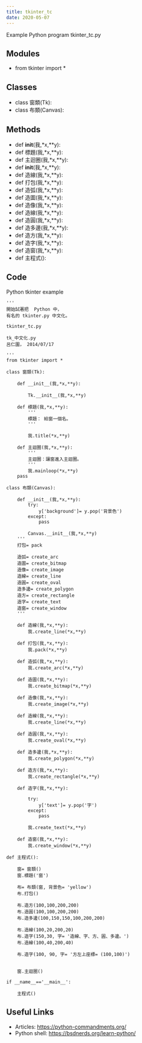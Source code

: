 ```yaml
---
title: tkinter_tc
date: 2020-05-07
---
```

Example Python program tkinter_tc.py

## Modules

* from tkinter import *

## Classes

* class 窗類(Tk):
* class 布類(Canvas):

## Methods

* def __init__(我,*x,**y):
* def 標題(我,*x,**y):
* def 主迴圈(我,*x,**y):
* def __init__(我,*x,**y):
* def 造線(我,*x,**y):
* def 打包(我,*x,**y):
* def 造弧(我,*x,**y):
* def 造圖(我,*x,**y):
* def 造像(我,*x,**y):
* def 造線(我,*x,**y):
* def 造圓(我,*x,**y):
* def 造多邊(我,*x,**y):
* def 造方(我,*x,**y):
* def 造字(我,*x,**y):
* def 造窗(我,*x,**y):
* def 主程式():

## Code

Python tkinter example

    '''
    開始試著把  Python 中，
    有名的 tkinter.py 中文化。
    
    tkinter_tc.py
    
    tk_中文化.py
    呂仁園， 2014/07/17
    
    '''
    from tkinter import *
    
    class 窗類(Tk):
        
        def __init__(我,*x,**y):
    
            Tk.__init__(我,*x,**y)
            
        def 標題(我,*x,**y):
            '''
            標題： 給窗一個名。
            '''
    
            我.title(*x,**y)
        
        def 主迴圈(我,*x,**y):
            '''
            主迴圈：讓窗進入主迴圈。
            '''
            我.mainloop(*x,**y)
        pass
    
    class 布類(Canvas):
        
        def __init__(我,*x,**y):
            try:
                y['background']= y.pop('背景色')
            except:
                pass
    
            Canvas.__init__(我,*x,**y)
        '''
        打包= pack
    
        造弧= create_arc
        造圖= create_bitmap
        造像= create_image
        造線= create_line
        造圓= create_oval
        造多邊= create_polygon
        造方= create_rectangle
        造字= create_text
        造窗= create_window
        '''
        
        def 造線(我,*x,**y):
            我.create_line(*x,**y)
    
        def 打包(我,*x,**y):
            我.pack(*x,**y)
    
        def 造弧(我,*x,**y):
            我.create_arc(*x,**y)
    
        def 造圖(我,*x,**y):
            我.create_bitmap(*x,**y)
    
        def 造像(我,*x,**y):
            我.create_image(*x,**y)
    
        def 造線(我,*x,**y):
            我.create_line(*x,**y)
    
        def 造圓(我,*x,**y):
            我.create_oval(*x,**y)
    
        def 造多邊(我,*x,**y):
            我.create_polygon(*x,**y)
    
        def 造方(我,*x,**y):
            我.create_rectangle(*x,**y)
    
        def 造字(我,*x,**y):
        
            try:
                y['text']= y.pop('字')
            except:
                pass
    
            我.create_text(*x,**y)
    
        def 造窗(我,*x,**y):
            我.create_window(*x,**y)
    
    def 主程式():
    
        窗= 窗類()
        窗.標題('窗')
    
        布= 布類(窗, 背景色= 'yellow')
        布.打包()
    
        布.造方(100,100,200,200)
        布.造圓(100,100,200,200)
        布.造多邊(100,150,150,100,200,200)
    
        布.造線(100,20,200,20)
        布.造字(150,30, 字= '造線、字、方、圓、多邊。')
        布.造線(100,40,200,40)
    
        布.造字(100, 90, 字= '方左上座標= (100,100)')
        
    
        窗.主迴圈()
    
    if __name__=='__main__':
    
        主程式()
    
    

## Useful Links

- Articles: https://python-commandments.org/
- Python shell: https://bsdnerds.org/learn-python/
